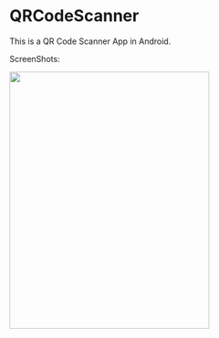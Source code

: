 # QRCodeScanner
This is a QR Code Scanner App in Android.

ScreenShots:

<img src="https://user-images.githubusercontent.com/41661723/48250064-07c2df00-e423-11e8-8121-1cafb4e527e0.jpeg" height=450 width=350/>
